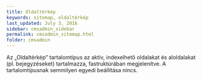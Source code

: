 ```yaml
---
title: Oldaltérkép
keywords: sitemap, oldaltérkép
last_updated: July 3, 2016
sidebar: cmsadmin_sidebar
permalink: cmsadmin_sitemap.html
folder: cmsadmin
---
```


Az „Oldaltérkép” tartalomtípus az aktív, indexelhető oldalakat és aloldalakat (pl. bejegyzéseket) tartalmazza, fastruktúrában megjelenítve. A tartalomtípusnak semmilyen egyedi beállítása nincs.

